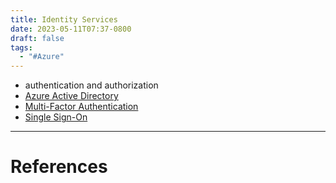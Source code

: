 ```yaml
---
title: Identity Services
date: 2023-05-11T07:37-0800
draft: false
tags:
  - "#Azure"
---
```


- authentication and authorization
- [Azure Active Directory](/notes/computer/microsoft/azure/identity-services/azure-active-directory)
- [Multi-Factor Authentication](/notes/computer/microsoft/azure/identity-services/multi-factor-authentication)
- [Single Sign-On](/notes/)

---
# References
